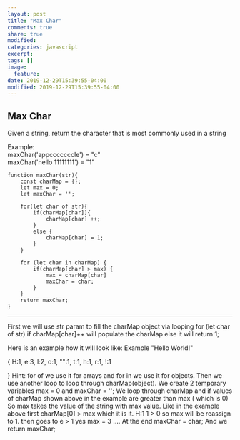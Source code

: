 ```yaml
---
layout: post
title: "Max Char"
comments: true
share: true
modified:
categories: javascript
excerpt:
tags: []
image:
  feature:
date: 2019-12-29T15:39:55-04:00
modified: 2019-12-29T15:39:55-04:00
---
```


## Max Char


Given a string, return the character that is most commonly used in a string

Example:<br>
maxChar('appcccccccle') = "c" <br>
maxChar('hello 11111111') = "1" <br>




~~~
function maxChar(str){
	const charMap = {};
	let max = 0;
	let maxChar = '';
	
	for(let char of str){
		if(charMap[char]){
			charMap[char] ++;
		}
		else {
			charMap[char] = 1;
		}
	}

	for (let char in charMap) {
		if(charMap[char] > max) {
			max = charMap[char]
			maxChar = char;
		}
	}
	return maxChar;
}

~~~
___

First we will use str param to fill the charMap object via looping
for (let char of str)
if charMap[char]++ will populate the charMap
else it will return 1;

Here is an example how it will look like:
Example "Hello World!"

{
	H:1,
	e:3,
	l:2,
	o:1,
	"":1,
	t:1,
	h:1,
	r:1,
	!:1

}
Hint: for of we use it for arrays and for in we use it for objects.
Then we use another loop to loop through charMap(object).
We create 2 temporary variables max = 0 and maxChar = '';
We loop through charMap and if values of charMap shown above in the example are greater than max 
( which is 0)
So max takes the value of the string with max value. Like in the example above first charMap[0] > max 
which it is it. H:1 1 > 0 so max will be reassign to 1. then goes to e > 1 yes max = 3 ....
At the end maxChar = char;
And we return maxChar;